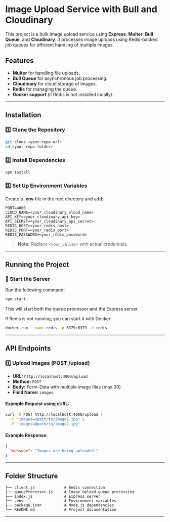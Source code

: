 # Image Upload Service with Bull and Cloudinary

This project is a bulk image upload service using **Express**, **Multer**, **Bull Queue**, and **Cloudinary**. It processes image uploads using Redis-backed job queues for efficient handling of multiple images.

## Features
- **Multer** for handling file uploads.
- **Bull Queue** for asynchronous job processing.
- **Cloudinary** for cloud storage of images.
- **Redis** for managing the queue.
- **Docker support** (if Redis is not installed locally).

---

## Installation

### 1️⃣ Clone the Repository
```sh
git clone <your-repo-url>
cd <your-repo-folder>
```

### 2️⃣ Install Dependencies
```sh
npm install
```

### 3️⃣ Set Up Environment Variables
Create a **.env** file in the root directory and add:
```env
PORT=4000
CLOUD_NAME=<your_cloudinary_cloud_name>
API_KEY=<your_cloudinary_api_key>
API_SECRET=<your_cloudinary_api_secret>
REDIS_HOST=<your_redis_host>
REDIS_PORT=<your_redis_port>
REDIS_PASSWORD=<your_redis_password>
```

> **Note:** Replace `<your_values>` with actual credentials.

---

## Running the Project

### 🚀 Start the Server
Run the following command:
```sh
npm start
```
This will start both the queue processor and the Express server.

If Redis is not running, you can start it with Docker:
```sh
docker run --name redis -p 6379:6379 -d redis
```

---

## API Endpoints

### 1️⃣ Upload Images (POST /upload)
- **URL:** `http://localhost:4000/upload`
- **Method:** `POST`
- **Body:** Form-Data with multiple image files (max 20)
- **Field Name:** `images`

#### Example Request using cURL:
```sh
curl -X POST http://localhost:4000/upload \
  -F "images=@path/to/image1.jpg" \
  -F "images=@path/to/image2.jpg"
```

#### Example Response:
```json
{
  "message": "Images are being uploaded."
}
```

---

## Folder Structure
```
├── client.js             # Redis connection
├── queueProcessor.js     # Image upload queue processing
├── index.js              # Express server
├── .env                  # Environment variables
├── package.json          # Node.js dependencies
└── README.md             # Project documentation
```

---

